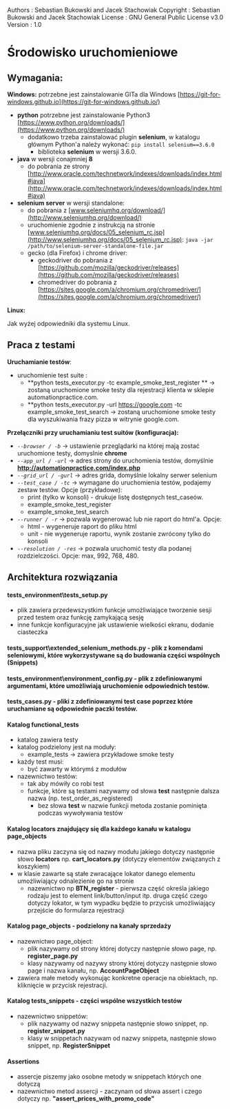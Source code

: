 Authors : Sebastian Bukowski and Jacek Stachowiak
Copyright : Sebastian Bukowski and Jacek Stachowiak
License : GNU General Public License v3.0
Version : 1.0

# **Środowisko uruchomieniowe**

## **Wymagania:**

**Windows:** potrzebne jest zainstalowanie GITa dla Windows [https://git-for-windows.github.io](https://git-for-windows.github.io/)

* **python** potrzebne jest zainstalowanie Python3 [https://www.python.org/downloads/](https://www.python.org/downloads/)
    * dodatkowo trzeba zainstalować plugin **selenium**, w katalogu głównym Python'a należy wykonać: `pip install selenium==3.6.0`
        * biblioteka **selenium** w wersji 3.6.0.
* **java** w wersji conajmniej **8**
    * do pobrania ze strony [http://www.oracle.com/technetwork/indexes/downloads/index.html#java](http://www.oracle.com/technetwork/indexes/downloads/index.html#java)
* **selenium server** w wersji standalone:
    * do pobrania z [www.seleniumhq.org/download/](http://www.seleniumhq.org/download/)
    * uruchomienie zgodnie z instrukcją na stronie [www.seleniumhq.org/docs/05_selenium_rc.jsp](http://www.seleniumhq.org/docs/05_selenium_rc.jsp):
        `java -jar /path/to/selenium-server-standalone-file.jar`
    * gecko (dla Firefox) i chrome driver:
        * geckodriver do pobrania z [https://github.com/mozilla/geckodriver/releases](https://github.com/mozilla/geckodriver/releases)
        * chromedriver do pobrania z [https://sites.google.com/a/chromium.org/chromedriver/](https://sites.google.com/a/chromium.org/chromedriver/)
        
**Linux:**
    
    
   Jak wyżej odpowiedniki dla systemu Linux.

## **Praca z testami**

**Uruchamianie testów**:
* uruchomienie test suite :
    * **python tests_executor.py -tc example_smoke_test_register ** -> zostaną uruchomione smoke testy dla rejestracji klienta w sklepie automationpractice.com.
    * **python tests_executor.py -url https://google.com -tc example_smoke_test_search -> zostaną uruchomione smoke testy dla wyszukiwania frazy pizza w witrynie google.com.
    
**Przełączniki przy uruchamianiu test suitów (konfiguracja):**
* _`--browser / -b`_ -> ustawienie przeglądarki na której mają zostać uruchomione testy, domyslnie **chrome**
* _`--app_url / -url`_ -> adres strony do uruchomienia testów, domyślnie **http://automationpractice.com/index.php**
* _`--grid_url / -gurl`_ -> adres grida, domyślnie lokalny serwer selenium
* _`--test_case / -tc`_ -> wymagane do uruchomienia testów, podajemy zestaw testów. Opcje (przykładowe):
    * print (tylko w konsoli) - drukuje listę dostępnych test_caseów.
    * example_smoke_test_register
    * example_smoke_test_search
* _`--runner / -r`_ -> pozwala wygenerować lub nie raport do html'a. Opcje:
    * html - wygeneruje raport do pliku html
    * unit - nie wygeneruje raportu, wynik zostanie zwrócony tylko do konsoli
* _`--resolution / -res`_ -> pozwala uruchomić testy dla podanej rozdzielczości. Opcje: max, 992, 768, 480.
   
## **Architektura rozwiązania**

#### tests_environment\tests_setup.py
* plik zawiera przedewszystkim funkcje umożliwiające tworzenie sesji przed testem oraz funkcję zamykającą sesję
* inne funkcje konfiguracyjne jak ustawienie wielkości ekranu, dodanie ciasteczka

#### tests_support\extended_selenium_methods.py - plik z komendami seleniowymi, które wykorzystywane są do budowania części wspólnych (Snippets)

#### tests_environment\environment_config.py - plik z zdefiniowanymi argumentami, które umożliwiają uruchomienie odpowiednich testów.

#### tests_cases.py - pliki z zdefiniowanymi test case poprzez które uruchamiane są odpowiednie paczki testów.

#### Katalog **functional_tests**
* katalog zawiera testy 
* katalog podzielony jest na moduły:
    * example_tests -> zawiera przykładowe smoke testy
* każdy test musi:
    * być zawarty w którymś z modułów
* nazewnictwo testów:
    * tak aby mówiły co robi test
    * funkcje, które są testami nazywamy od słowa **test** następnie dalsza nazwa (np. test_order_as_registered)
        * bez słowa **test** w nazwie funkcji metoda zostanie pominięta podczas wywoływania testów 
    
#### Katalog **locators** znajdujący się dla każdego kanału w katalogu **page_objects**
* nazwa pliku zaczyna się od nazwy modułu jakiego dotyczy następnie słowo **locators** np. **cart_locators.py** (dotyczy elementów związanych z koszykiem)
* w klasie zawarte są stałe zwracające lokator danego elementu umożliwiający odnalezienie go na stronie
    * nazewnictwo np **BTN_register** - pierwsza część określa jakiego rodzaju jest to element link/button/input itp.
    druga część czego dotyczy lokator, w tym wypadku będzie to przycisk umożliwiający przejście do formularza rejestracji
    
#### Katalog **page_objects** - podzielony na kanały sprzedaży
* nazewnictwo page_object:
    * plik nazywamy od strony której dotyczy następnie słowo page, np. **register_page.py**
    * klasy nazywamy od nazywy strony której dotyczy następnie słowo page i nazwa kanału, np. **AccountPageObject**
* zawiera małe metody wykonując konkretne operacje na obiektach, np. kliknięcie w przycisk rejestracji.
    
#### Katalog **tests_snippets** - części wspólne wszystkich testów
* nazewnictwo snippetów:
    * plik nazywamy od nazwy snippeta następnie słowo snippet, np. **register_snippet.py**
    * klasy w snippetach nazywam od nazwy snippeta, następnie słowo snippet, np. **RegisterSnippet**
    
#### Assertions
* assercje piszemy jako osobne metody w snippetach których one dotyczą
* nazewnictwo metod assercji - zaczynam od słowa assert i czego dotyczy np. **"assert_prices_with_promo_code"**